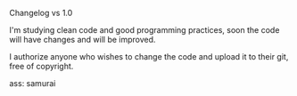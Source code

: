 Changelog vs 1.0

I'm studying clean code and good programming practices, soon the code will have changes and will be improved.

I authorize anyone who wishes to change the code and upload it to their git, free of copyright.

ass: samurai

